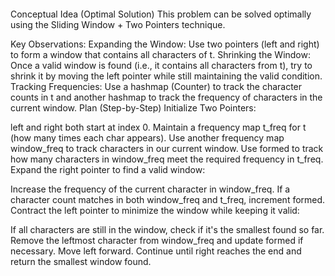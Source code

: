 ```python

```


Conceptual Idea (Optimal Solution)
This problem can be solved optimally using the Sliding Window + Two Pointers technique.

Key Observations:
Expanding the Window: Use two pointers (left and right) to form a window that contains all characters of t.
Shrinking the Window: Once a valid window is found (i.e., it contains all characters from t), try to shrink it by moving the left pointer while still maintaining the valid condition.
Tracking Frequencies: Use a hashmap (Counter) to track the character counts in t and another hashmap to track the frequency of characters in the current window.
Plan (Step-by-Step)
Initialize Two Pointers:

left and right both start at index 0.
Maintain a frequency map t_freq for t (how many times each char appears).
Use another frequency map window_freq to track characters in our current window.
Use formed to track how many characters in window_freq meet the required frequency in t_freq.
Expand the right pointer to find a valid window:

Increase the frequency of the current character in window_freq.
If a character count matches in both window_freq and t_freq, increment formed.
Contract the left pointer to minimize the window while keeping it valid:

If all characters are still in the window, check if it's the smallest found so far.
Remove the leftmost character from window_freq and update formed if necessary.
Move left forward.
Continue until right reaches the end and return the smallest window found.

